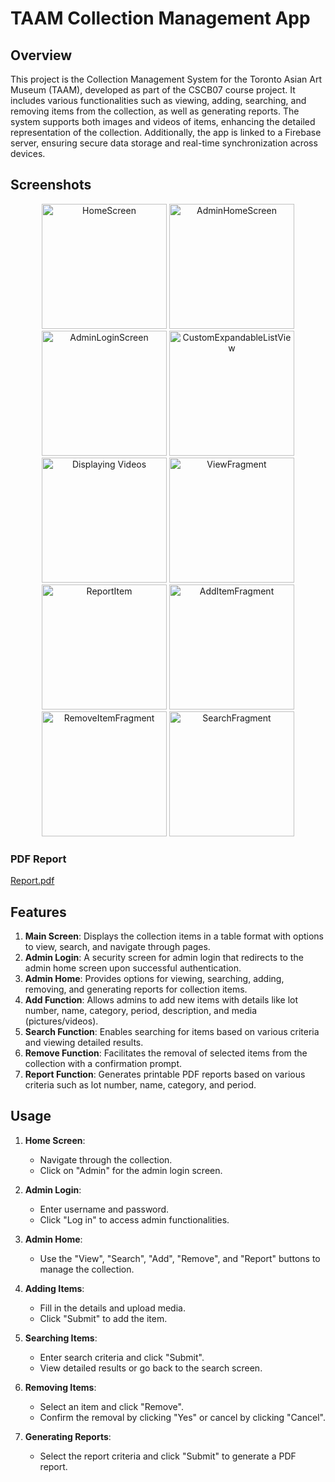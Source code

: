 # TAAM Collection Management App

## Overview

This project is the Collection Management System for the Toronto Asian Art Museum (TAAM), developed as part of the CSCB07 course project. It includes various functionalities such as viewing, adding, searching, and removing items from the collection, as well as generating reports. The system supports both images and videos of items, enhancing the detailed representation of the collection. Additionally, the app is linked to a Firebase server, ensuring secure data storage and real-time synchronization across devices.

## Screenshots

<p align="center">
  <img src="https://github.com/user-attachments/assets/6bfc5093-e9b9-4381-8038-efd88059e4d7" alt="HomeScreen" width="200"/>
  <img src="https://github.com/user-attachments/assets/c974371e-f2f8-4e62-905b-4b945a2d8ae1" alt="AdminHomeScreen" width="200"/>
  <img src="https://github.com/user-attachments/assets/282442f8-4719-478a-9b59-59446f2a62a3" alt="AdminLoginScreen" width="200"/>
  <img src="https://github.com/user-attachments/assets/b89beaba-efcb-4c27-8b27-93fa537901c6" alt="CustomExpandableListView" width="200"/>
  <img src="https://github.com/user-attachments/assets/8002dc60-f44a-4425-83f5-4747b60a989a" alt="Displaying Videos" width="200"/>
  <img src="https://github.com/user-attachments/assets/53f9cb4a-3069-4eaf-ae29-65a2ba7471c4" alt="ViewFragment" width="200"/>
  <img src="https://github.com/user-attachments/assets/1ad1d6aa-ff1c-4331-96b1-d632239edfee" alt="ReportItem" width="200"/>
  <img src="https://github.com/user-attachments/assets/924aeb56-2cc9-4849-8f1b-afa0ab62e45d" alt="AddItemFragment" width="200"/>
  <img src="https://github.com/user-attachments/assets/057e62af-25e6-4874-87be-b798a2fdf264" alt="RemoveItemFragment" width="200"/>
  <img src="https://github.com/user-attachments/assets/6bf554ee-cda2-43ca-83b4-7611df611f65" alt="SearchFragment" width="200"/>
</p>

### PDF Report
[Report.pdf](https://github.com/user-attachments/files/16537191/Report.pdf)

## Features

1. **Main Screen**: Displays the collection items in a table format with options to view, search, and navigate through pages.
2. **Admin Login**: A security screen for admin login that redirects to the admin home screen upon successful authentication.
3. **Admin Home**: Provides options for viewing, searching, adding, removing, and generating reports for collection items.
4. **Add Function**: Allows admins to add new items with details like lot number, name, category, period, description, and media (pictures/videos).
5. **Search Function**: Enables searching for items based on various criteria and viewing detailed results.
6. **Remove Function**: Facilitates the removal of selected items from the collection with a confirmation prompt.
7. **Report Function**: Generates printable PDF reports based on various criteria such as lot number, name, category, and period.

## Usage

1. **Home Screen**: 
   - Navigate through the collection.
   - Click on "Admin" for the admin login screen.

2. **Admin Login**: 
   - Enter username and password.
   - Click "Log in" to access admin functionalities.

3. **Admin Home**: 
   - Use the "View", "Search", "Add", "Remove", and "Report" buttons to manage the collection.

4. **Adding Items**: 
   - Fill in the details and upload media.
   - Click "Submit" to add the item.

5. **Searching Items**: 
   - Enter search criteria and click "Submit".
   - View detailed results or go back to the search screen.

6. **Removing Items**: 
   - Select an item and click "Remove".
   - Confirm the removal by clicking "Yes" or cancel by clicking "Cancel".

7. **Generating Reports**: 
   - Select the report criteria and click "Submit" to generate a PDF report.
